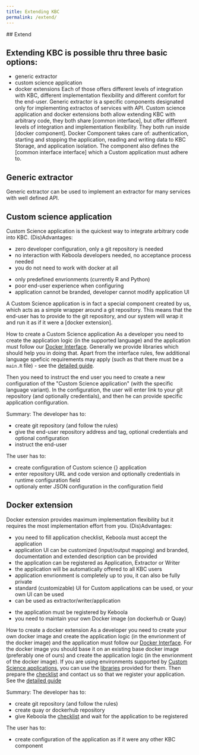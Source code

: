 ```yaml
---
title: Extending KBC
permalink: /extend/
---
```


## Extend

## Extending KBC is possible thru three basic options:
- generic extractor
- custom science application
- docker extensions
Each of those offers different levels of integration with KBC, different implementation flexibility and different comfort for the end-user. Generic extractor is a specific components designated only for implementing extractos of services with API. Custom science application and docker extensions both allow extending KBC with arbitrary code, they both share [common interface], but offer different levels of integration and implementation flexibility. They both run inside [docker component].  Docker Component takes care of: authentication, starting and stopping the application, reading and writing data to KBC Storage, and application isolation. The component also defines the [common interface interface] which a Custom application must adhere to.

## Generic extractor
Generic extractor can be used to implement an extractor for many services with well defined API. 

## Custom science application
Custom Science application is the quickest way to integrate arbitrary code into KBC. 
(Dis)Advantages:
+ zero developer configuration, only a git repository is needed
+ no interaction with Keboola developers needed, no acceptance process needed
+ you do not need to work with docker at all 
- only predefined envrionments (currently R and Python)
- poor end-user experience when configuring
- application cannot be branded, developer cannot modify application UI

A Custom Science application is in fact a special component created by us, which acts as a simple wrapper around a git repository. This means that the end-user has to provide to the git repository, and our system will wrap it and run it as if it were a [docker extension].

How to create a Custom Science application
As a developer you need to create the application logic (in the supported language) and the application must follow our [Docker Interface](). Generally we provide libraries which should help you in doing that. Apart from the interface rules, few additional language speficic requirements may apply (such as that there must be a `main.R` file) - see the [detailed guide](/extend/custom-science/). 

Then you need to instruct the end user you need to create a new configuration of the "Custom Science application" (with the specific language variant). In the configuration, the user will enter link to your git repository (and optionally credentials), and then he can provide specific application configuration.

Summary:
The developer has to:
- create git repository (and follow the rules)
- give the end-user repository address and tag, optional credentials and optional configuration
- instruct the end-user

The user has to:
- create configuration of Custom science {} application
- enter repository URL and code version and optionally credentials in runtime configuration field
- optionaly enter JSON configuration in the configuration field


## Docker extension
Docker extension provides maximum implementation flexibility but it requires the most implementation effort from you. 
(Dis)Advantages:
+ you need to fill application checklist, Keboola must accept the application
+ application UI can be customized (input/output mapping) and branded, documentation and extended description can be provided
+ the application can be registered as Application, Extractor or Writer
+ the application will be automatically offered to all KBC users
+ application envrionment is completely up to you, it can also be fully private
+ standard (customizable) UI for Custom applications can be used, or your own UI can be used
+ can be used as extractor/writer/application
- the application must be registered by Keboola
- you need to maintain your own Docker image (on dockerhub or Quay)

How to create a docker extension
As a developer you need to create your own docker image and create the application logic (in the envrionment of the docker image) and the application must follow our [Docker Interface](). 
For the docker image you should base it on an existing base docker image (preferably one of ours) and create the application logic (in the envrionment of the docker image). If you are using environments supported by [Custom Science applications](), you can use the [libraries]() provided for them. Then prepare the [checklist]() and contact us so that we register your application. See the [detailed guide](/extend/docker/docker-extensions)

Summary:
The developer has to:
- create git repository (and follow the rules)
- create quay or dockerhub repository
- give Keboola the [checklist]() and wait for the application to be registered

The user has to:
- create configuration of the application as if it were any other KBC component

